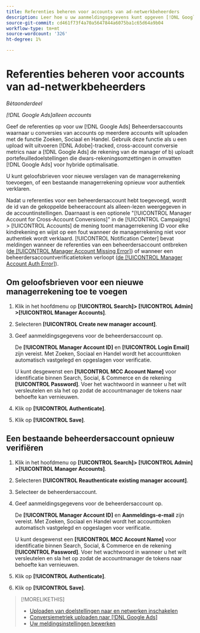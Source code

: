 ```yaml
---
title: Referenties beheren voor accounts van ad-netwerkbeheerders
description: Leer hoe u uw aanmeldingsgegevens kunt opgeven [!DNL Google Ads] beheeraccounts.
source-git-commit: cd461f73f4a70a5647844a6075ba1c65d64a9b04
workflow-type: tm+mt
source-wordcount: '326'
ht-degree: 1%

---
```


# Referenties beheren voor accounts van ad-netwerkbeheerders

*Bètaonderdeel*

*[!DNL Google Ads]alleen accounts*

Geef de referenties op voor uw [!DNL Google Ads] Beheerdersaccounts waarnaar u conversies van accounts op meerdere accounts wilt uploaden met de functie Zoeken, Sociaal en Handel. Gebruik deze functie als u een upload wilt uitvoeren [!DNL Adobe]-tracked, cross-account conversie metrics naar a [!DNL Google Ads] de rekening van de manager of b) uploadt portefeuilledoelstellingen die dwars-rekeningsomzettingen in omvatten [!DNL Google Ads] voor hybride optimalisatie.

<!-- [Maybe later: and c) sync conversion value rules for accounts that use cross-account conversion tracking with Google Ads.] -->

U kunt geloofsbrieven voor nieuwe verslagen van de managerrekening toevoegen, of een bestaande managerrekening opnieuw voor authentiek verklaren.

Nadat u referenties voor een beheerdersaccount hebt toegevoegd, wordt de id van de gekoppelde beheeraccount als alleen-lezen weergegeven in de accountinstellingen. Daarnaast is een optionele &quot;[!UICONTROL Manager Account for Cross-Account Conversions]&quot; in de [!UICONTROL Campaigns] > [!UICONTROL Accounts] de mening toont managerrekening ID voor elke kindrekening en wijst op een fout wanneer de managerrekening niet voor authentiek wordt verklaard. [!UICONTROL Notification Center] bevat meldingen wanneer de referenties van een beheerdersaccount ontbreken ([de [!UICONTROL Manager Account Missing Error]](/help/search-social-commerce/notifications/notification-about.md)) of wanneer een beheerdersaccountverificatietoken verloopt ([de [!UICONTROL Manager Account Auth Error]](/help/search-social-commerce/notifications/notification-about.md)).

## Om geloofsbrieven voor een nieuwe managerrekening toe te voegen

1. Klik in het hoofdmenu op **[!UICONTROL Search]> [!UICONTROL Admin] >[!UICONTROL Manager Accounts]**.

1. Selecteren **[!UICONTROL Create new manager account]**.

1. Geef aanmeldingsgegevens voor de beheerdersaccount op.

   De **[!UICONTROL Manager Account ID]** en **[!UICONTROL Login Email]** zijn vereist. Met Zoeken, Sociaal en Handel wordt het accounttoken automatisch vastgelegd en opgeslagen voor verificatie.

   U kunt desgewenst een **[!UICONTROL MCC Account Name]** voor identificatie binnen Search, Social, &amp; Commerce en de rekening **[!UICONTROL Password]**. Voer het wachtwoord in wanneer u het wilt versleutelen en sla het op zodat de accountmanager de tokens naar behoefte kan vernieuwen.

1. Klik op **[!UICONTROL Authenticate]**.

1. Klik op **[!UICONTROL Save]**.

## Een bestaande beheerdersaccount opnieuw verifiëren

1. Klik in het hoofdmenu op **[!UICONTROL Search]> [!UICONTROL Admin] >[!UICONTROL Manager Accounts]**.

1. Selecteren **[!UICONTROL Reauthenticate existing manager account]**.

1. Selecteer de beheerdersaccount.

1. Geef aanmeldingsgegevens voor de beheerdersaccount op.

   De **[!UICONTROL Manager Account ID]** en **Aanmeldings-e-mail** zijn vereist. Met Zoeken, Sociaal en Handel wordt het accounttoken automatisch vastgelegd en opgeslagen voor verificatie.

   U kunt desgewenst een **[!UICONTROL MCC Account Name]** voor identificatie binnen Search, Social, &amp; Commerce en de rekening **[!UICONTROL Password]**. Voer het wachtwoord in wanneer u het wilt versleutelen en sla het op zodat de accountmanager de tokens naar behoefte kan vernieuwen.

1. Klik op **[!UICONTROL Authenticate]**.

1. Klik op **[!UICONTROL Save]**.

>[!MORELIKETHIS]
>
>* [Uploaden van doelstellingen naar en netwerken inschakelen](/help/search-social-commerce/tools/objective-upload-to-networks.md)
>* [Conversiemetriek uploaden naar [!DNL Google Ads]](/help/search-social-commerce/tools/conversion-metrics-upload-to-google.md)
>* [Uw meldingsinstellingen bewerken](/help/search-social-commerce/notifications/notification-edit.md)

